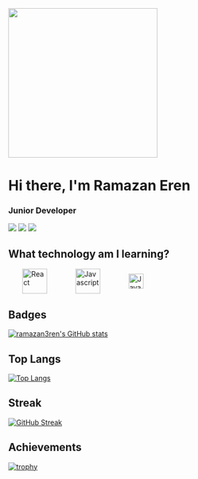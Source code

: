<img src="https://media.giphy.com/media/5nvQ7fBWhPVXXOcfRI/giphy.gif" align="top" style="width: 300;" >

<h1>Hi there, I'm Ramazan Eren</h1>
<h3>Junior Developer</h3>

![](https://img.shields.io/badge/React-informational?style=flat&logo=<Eren>&logoColor=red&color=blue)
![](https://img.shields.io/badge/JavaScript-informational?style=flat&logo=<>&logoColor=red&color=yellow)
![](https://img.shields.io/badge/Java-informational?style=flat&logo=<>&logoColor=red&color=red)

## What technology am I learning?

<p align="left" style="display: flex; flex-direction: row; align-items: center; justify-content: space-around; width:300">
<a href="https://react.dev" target="_blank" rel="noreferrer"><img src="https://upload.wikimedia.org/wikipedia/commons/thumb/a/a7/React-icon.svg/2300px-React-icon.svg.png" width="50"alt="React" /></a>
<a  target="_blank" rel="noreferrer"><img src="https://upload.wikimedia.org/wikipedia/commons/thumb/9/99/Unofficial_JavaScript_logo_2.svg/1200px-Unofficial_JavaScript_logo_2.svg.png" width="50" alt="Javascript" /></a>
<a  target="_blank" rel="noreferrer"><img src="https://upload.wikimedia.org/wikipedia/tr/thumb/2/2e/Java_Logo.svg/1200px-Java_Logo.svg.png" width="30" alt="Java" /></a>
</p>



## Badges
[![ramazan3ren's GitHub stats](https://github-readme-stats.vercel.app/api?username=ramazan3ren&include_all_commits=true&theme=radical)](https://github.com/ramazan3ren/github-readme-stats)


## Top Langs
[![Top Langs](https://github-readme-stats.vercel.app/api/top-langs/?username=ramazan3ren&langs_count=8&theme=radical)](https://github.com/ramazan3ren/github-readme-stats)
<!-- 
[![Readme Card](https://github-readme-stats.vercel.app/api/pin/?username=ramazan3ren&repo=github-readme-stats)](https://github.com/ramazan3ren/github-readme-stats) -->

## Streak
[![GitHub Streak](https://streak-stats.demolab.com/?user=ramazan3ren&theme=radical&ring=4675b8)](https://git.io/streak-stats)


## Achievements
[![trophy](https://github-profile-trophy.vercel.app/?username=ramazan3ren&theme=radical&bg_color=000000)](https://github.com/ramazan3ren/github-profile-trophy)



